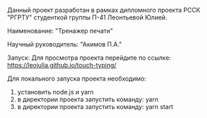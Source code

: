 Данный проект разработан в рамках дипломного проекта РССК "РГРТУ" студенткой группы П-41 Леонтьевой Юлией.

Наименование: "Тренажер печати"

Научный руководитель: "Акимов П.А."

Запуск:
Для просмотра проекта перейдите по ссылке: https://leojulia.github.io/touch-typing/

Для локального запуска проекта необходимо:

1. установить node.js и yarn
2. в директории проекта запустить команду: yarn
3. в директории проекта запустить команду: yarn start
